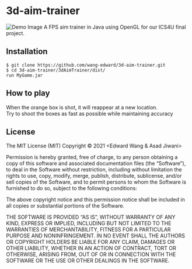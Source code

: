 # 3d-aim-trainer
![Demo Image](https://github.com/wang-edward/3d-aim-trainer/blob/no-gui/pics/demo.PNG)
A FPS aim trainer in Java using OpenGL for our ICS4U final project.

## Installation  
```
$ git clone https://github.com/wang-edward/3d-aim-trainer.git  
$ cd 3d-aim-trainer/3dAimTrainer/dist/  
run MyGame.jar  
```
## How to play
  When the orange box is shot, it will reappear at a new location.  
  Try to shoot the boxes as fast as possible while maintaining accuracy

## License  
The MIT License (MIT)
Copyright © 2021 <Edward Wang & Asad Jiwani>

Permission is hereby granted, free of charge, to any person obtaining a copy of this software and associated documentation files (the “Software”), to deal in the Software without restriction, including without limitation the rights to use, copy, modify, merge, publish, distribute, sublicense, and/or sell copies of the Software, and to permit persons to whom the Software is furnished to do so, subject to the following conditions:

The above copyright notice and this permission notice shall be included in all copies or substantial portions of the Software.

THE SOFTWARE IS PROVIDED “AS IS”, WITHOUT WARRANTY OF ANY KIND, EXPRESS OR IMPLIED, INCLUDING BUT NOT LIMITED TO THE WARRANTIES OF MERCHANTABILITY, FITNESS FOR A PARTICULAR PURPOSE AND NONINFRINGEMENT. IN NO EVENT SHALL THE AUTHORS OR COPYRIGHT HOLDERS BE LIABLE FOR ANY CLAIM, DAMAGES OR OTHER LIABILITY, WHETHER IN AN ACTION OF CONTRACT, TORT OR OTHERWISE, ARISING FROM, OUT OF OR IN CONNECTION WITH THE SOFTWARE OR THE USE OR OTHER DEALINGS IN THE SOFTWARE.
